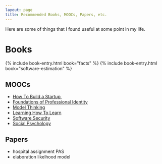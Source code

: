 ```yaml
---
layout: page
title: Recommended Books, MOOCs, Papers, etc.
---
```


Here are some of things that I found useful at some point in my life.


# Books



{% include book-entry.html book="facts" %}
{% include book-entry.html book="software-estimation" %}


## MOOCs

  - [How To Build a Startup](https://www.udacity.com/course/how-to-build-a-startup--ep245),
  - [Foundations of Professional Identity](https://www.coursera.org/learn/professional-identity)
  - [Model Thinking](https://www.coursera.org/learn/model-thinking)
  - [Learning How To Learn](https://www.coursera.org/learn/learning-how-to-learn)
  - [Software Security](https://www.coursera.org/learn/software-security)
  - [Social Psychology](https://www.coursera.org/learn/social-psychology)


## Papers

  - hospital assignment PAS
  - elaboration likelhood model
  